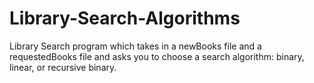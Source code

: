 # Library-Search-Algorithms
Library Search program which takes in a newBooks file and a requestedBooks file and asks you to choose a search algorithm: binary, linear, or recursive binary. 
